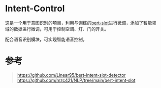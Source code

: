 # Intent-Control

这是一个用于意图识别的项目，利用与训练的[bert-slot](https://huggingface.co/google-bert/bert-base-chinese/tree/main)进行微调，添加了智能领域的数据进行微调，可用于控制空调、灯、门的开关。

配合语音识别模块，可实现智能语音控制。

# 参考

> https://github.com/Linear95/bert-intent-slot-detector
> https://github.com/mzc421/NLP/tree/main/bert-intent-slot
